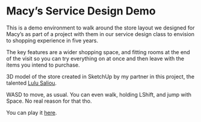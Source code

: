 # Macy’s Service Design Demo

This is a demo environment to walk around the store layout we designed for Macy’s as part of a project with them in our service design class to envision to shopping experience in five years.

The key features are a wider shopping space, and fitting rooms at the end of the visit so you can try everything on at once and then leave with the items you intend to purchase.

3D model of the store created in SketchUp by my partner in this project, the talented <a href="https://www.lauranesaliou.me/">Lulu Saliou</a>.

WASD to move, as usual. You can even walk, holding LShift, and jump with Space. No real reason for that tho.

You can play it <a href="https://macys.philkt.me">here</a>.
